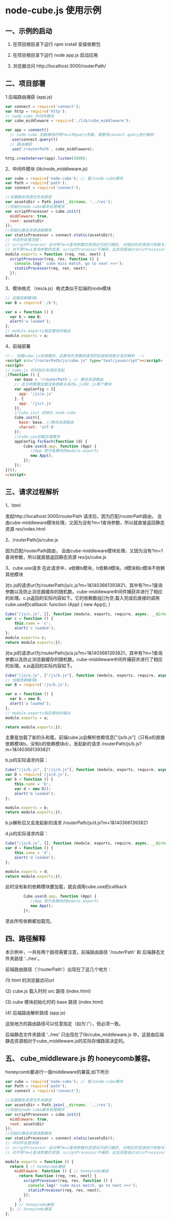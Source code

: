 node-cube.js 使用示例
=============

一、示例的启动
---------

1. 在项目根目录下运行 npm install 安装依赖包

2. 在项目根目录下运行 node app.js 启动应用

3. 浏览器访问 http://localhost:3000/routerPath/

二、项目部署
----------

1.后端路由捕获 (app.js)
```js
var connect = require('connect');
var http = require('http');
// node-cube 中间件模块
var cube_middleware = require('./lib/cube_middleware');

var app = connect()
  // node-cube 加载模块时带?m=1的query参数，需要用connect.query进行解析
  .use(connect.query())
  // 路由捕获
  .use('/routerPath', cube_middleware);

http.createServer(app).listen(3000);
```

2、中间件模块 (lib/node_middleware.js)
```js
var cube = require('node-cube'); // 载入node-cube模块
var Path = require('path');
var connect = require('connect');

//设置静态资源文件夹路径
var assetsDir = Path.join(__dirname, '../res');
//初始化node-cube脚本处理模块
var scriptProcessor = cube.init({
  middleware: true,
  root: assetsDir
});
//初始化静态资源读取模块
var staticProcessor = connect.static(assetsDir);
// 中间件处理流程：
// scriptProcessor 会对带?m=1查询参数的资源访问进行捕获, 对相应的资源进行依赖关系的处理后，传送给前端。
// 对不带?m=1查询参数的资源，scriptProcessor不捕获，此处则是由staticProcessor直接返回静态资源。
module.exports = function (req, res, next) {
  scriptProcessor(req, res, function () {
    console.log(' cube miss match, go to next >>>');
    staticProcessor(req, res, next);
  });
};
```

3、模块格式 （res/a.js）格式类似于后端的node模块
```js
// 加载依赖模块b
var B = require('./b');

var a = function () {
  var b = new B;
  alert('a loaded');
};
// module.exports指定模块的输出
module.exports = a;
```

4、前端部署
```html
<!-- 加载cube.js前端模块，此脚本负责模块请求的封装和依赖关系的解析 -->
<script src="/routerPath/js/cube.js" type="text/javascript"></script>
<script>
// cube.js 的初始化和请求发起
;(function () {
	var base = '/routerPath'; // 静态资源路由
	// 此示例需要加载没有依赖关系的a.js和c.js两个模块
	var appConfig = [{
	  app: '/js/a.js'
	}, {
	  app: '/js/c.js'
	}];
	//Cube.init 初始化 node-cube
	Cube.init({
	  base: base, //静态资源路由
	  charset: 'utf-8'
	});
	//Cube.use加载后端模块
	appConfig.forEach(function (d) {
		Cube.use(d.app, function (App) {
		   //App 即为各模块的module.exports
		   new App();
		});
	});
})();
</script>
```

三、请求过程解析
-----------

1、html

发起http://localhost:3000/routerPath 请求后，因为匹配/routerPath路由， 会由cube-middleware模块处理，又因为没有?m=1查询参数，所以就直接返回静态资源
res/index.html

2、/routerPath/js/cube.js

因为匹配/routerPath路由， 会由cube-middleware模块处理，又因为没有?m=1查询参数，所以就直接返回静态资源
res/js/cube.js

3、cube.use请求
在此请求中，a依赖b模块，b依赖d模块。d模块和c模块不依赖其他模块


对c.js的请求url为/routerPath/js/c.js?m=1&1403661393821，其中有?m=1查询参数以及防止浏览器缓存的随机数。cube-middleware中间件捕获并进行了相应的处理。c.js返回的实际内容如下。它的依赖数组[]为空,载入完成后直接的调用cube.use的callback: function (App) { new App(); }
```js
Cube("/js/c.js", [], function (module, exports, require, async, __dirname, __filename) {
var c = function () {
	this.name = 'c';
	alert('c loaded');
};
module.exports= c;
return module.exports;});
```


对a.js的请求url为/routerPath/js/a.js?m=1&1403661393821，其中有?m=1查询参数以及防止浏览器缓存的随机数。cube-middleware中间件捕获并进行了相应的处理。a.js返回的实际内容如下。

```js
Cube("/js/a.js", ["/js/b.js"], function (module, exports, require, async, __dirname, __filename) {
// 加载依赖模块b
var B = require('/js/b.js');

var a = function () {
  var b = new B;
  alert('a loaded');
};
// module.exports指定模块的输出
module.exports = a;

return module.exports;});
```

主要是加载了新的头和尾。前端cube.js会解析依赖信息["/js/b.js"]（只有a的直接依赖模块b，没有b的依赖模块d），发起新的请求 /routerPath/js/b.js?m=1&1403661393821

b.js的实际请求内容：
```js
Cube("/js/b.js", ["/js/d.js"], function (module, exports, require, async, __dirname, __filename) {
var D = require('/js/d.js');
var b = function () {
	this.name = 'b';
	var d = new D();
	alert('b loaded');
};

module.exports = b;
return module.exports;});
```

b.js解析后又会发起新的请求 /routerPath/js/d.js?m=1&1403661393821

d.js的实际请求内容：
```js
Cube("/js/d.js", [], function (module, exports, require, async, __dirname, __filename) {
var d = function () {
	this.name = 'd';
	alert('d loaded');
};

module.exports = d;
return module.exports;});
```

此时没有新的依赖模块要加载，就会调用cube.use的callback
```js
		Cube.use(d.app, function (App) {
		   //App 即为各模块的module.exports
		   new App();
		});
```
至此所有依赖都加载完。


四、路径解释
-----------

本示例中，一共有两个路径需要注意，前端路由路径 '/routerPath' 和 后端静态文件夹路径 '../res'。

前端路由路径（'/routerPath'）出现在了这几个地方：

  (1) html 的浏览器访问url

  (2) cube.js 载入时的 src 路径 (index.html)

  (3) cube 模块初始化时的 base 路径 (index.html)

  (4) 后端路由解析路径 (app.js)

这些地方的路由路径可以任意指定（如为'/'），但必须一致。

后端静态文件夹路径 '../res' 只出现在了lib/cube_middleware.js 中，这是由后端静态资源相对于cube_middleware.js的实际存储路径决定的。



五、 cube_middleware.js 的 honeycomb兼容。
-----------

honeycomb要进行一层middleware的兼容,如下所示
```js
var cube = require('node-cube'); // 载入node-cube模块
var Path = require('path');
var connect = require('connect');

//设置静态资源文件夹路径
var assetsDir = Path.join(__dirname, '../res');
//初始化node-cube脚本处理模块
var scriptProcessor = cube.init({
  middleware: true,
  root: assetsDir
});
//初始化静态资源读取模块
var staticProcessor = connect.static(assetsDir);
// 中间件处理流程：
// scriptProcessor 会对带?m=1查询参数的资源访问进行捕获, 对相应的资源进行依赖关系的处理后，传送给前端。
// 对不带?m=1查询参数的资源，scriptProcessor不捕获，此处则是由staticProcessor直接返回静态资源。

module.exports = function () {
  return { // honeycomb兼容
    middleware: function () { // honeycomb兼容
      return function (req, res, next) {
        scriptProcessor(req, res, function () {
          console.log(' cube miss match, go to next >>>');
          staticProcessor(req, res, next);
        });
      }
    } // honeycomb兼容
  }; // honeycomb兼容
};
```




